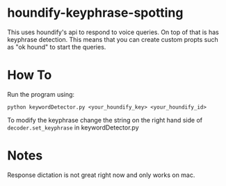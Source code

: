 # houndify-keyphrase-spotting

This uses houndify's api to respond to voice queries. On top of that is has keyphrase detection. This means that you can create custom propts such as "ok hound" to start the queries.

# How To
Run the program using: 
```
python keywordDetector.py <your_houndify_key> <your_houndify_id>
```
To modify the keyphrase change the string on the right hand side of `decoder.set_keyphrase` in keywordDetector.py

# Notes
Response dictation is not great right now and only works on mac. 
